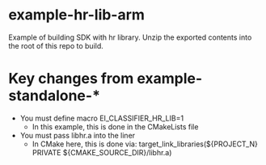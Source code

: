 # example-hr-lib-arm
Example of building SDK with hr library.  Unzip the exported contents into the root of this repo to build.

# Key changes from example-standalone-*
- You must define macro EI_CLASSIFIER_HR_LIB=1
  - In this example, this is done in the CMakeLists file
- You must pass libhr.a into the liner
  - In CMake here, this is done via: target_link_libraries(${PROJECT_N} PRIVATE ${CMAKE_SOURCE_DIR}/libhr.a)
